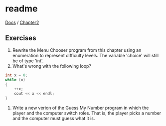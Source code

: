 # readme

[Docs](https://github.com/PiSaucer/book-c-plus-plus/tree/569357054614b69475a73eff46aae33d4998bc5a/docs/README.md) / [Chapter2](https://github.com/PiSaucer/book-c-plus-plus/tree/569357054614b69475a73eff46aae33d4998bc5a/docs/Chapter2/README.md)

## Exercises

1. Rewrite the Menu Chooser program from this chapter using an enumeration to represent difficulty levels. The variable 'choice' will still be of type 'int'.
2. What's wrong with the following loop?

```cpp
int x = 0;
while (x)
{
    ++x;
    cout << x << endl;
}
```

1. Write a new verion of the Guess My Number program in which the player and the computer switch roles. That is, the player picks a number and the computer must guess what it is.

